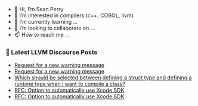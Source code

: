 - 👋 Hi, I’m Sean Perry
- 👀 I’m interested in compilers (c++, COBOL, llvm)
- 🌱 I’m currently learning ...
- 💞️ I’m looking to collaborate on ...
- 📫 How to reach me ...

<!---
s66perry/s66perry is a ✨ special ✨ repository because its `README.md` (this file) appears on your GitHub profile.
You can click the Preview link to take a look at your changes.
--->
### 📕 Latest LLVM Discourse Posts

<!-- DISCOURSE-LLVM:START -->
- [Request for a new warning message](https://discourse.llvm.org/t/request-for-a-new-warning-message/65982#post_5)
- [Request for a new warning message](https://discourse.llvm.org/t/request-for-a-new-warning-message/65982#post_4)
- [Which should be selected between defining a struct type and defining a runtime type when i want to compile a class?](https://discourse.llvm.org/t/which-should-be-selected-between-defining-a-struct-type-and-defining-a-runtime-type-when-i-want-to-compile-a-class/65983#post_1)
- [RFC: Option to automatically use Xcode SDK](https://discourse.llvm.org/t/rfc-option-to-automatically-use-xcode-sdk/65978#post_4)
- [RFC: Option to automatically use Xcode SDK](https://discourse.llvm.org/t/rfc-option-to-automatically-use-xcode-sdk/65978#post_3)
<!-- DISCOURSE-LLVM:END -->
